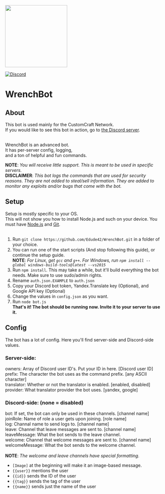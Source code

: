 <img src="https://repository-images.githubusercontent.com/160117136/8186cd80-63b0-11e9-88f6-fa3933300bc1" width="200">

[![Discord](https://discordapp.com/api/guilds/525487377817534484/embed.png)](https://discord.gg/sAxRWVb)

# WrenchBot
## About
This bot is used mainly for the CustomCraft Network.<br/>
If you would like to see this bot in action, go to [the Discord server](https://discord.gg/sAxRWVb).<br/><br/>

WrenchBot is an advanced bot.<br/>
It has per-server config, logging,<br/>
and a ton of helpful and fun commands.

**NOTE**: _You will receive little support. This is meant to be used in specific servers._<br/>
**DISCLAIMER**: _This bot logs the commands that are used for security reasons. They are not added to steal/sell information. They are added to monitor any exploits and/or bugs that come with the bot._<br/>

## Setup
Setup is mostly specific to your OS.<br/>
This will not show you how to install Node.js and such on your device. You must have [Node.js](https://nodejs.org/) and [Git](https://git-scm.com/).<br/><br/>

1. Run `git clone https://github.com/Edude42/WrenchBot.git` in a folder of your choice.
2. You can run one of the start scripts (And stop following this guide), or continue the setup guide.<br/>
**NOTE**: _For Linux, get `gcc` and `g++`. For Windows, run `npm install --global windows-build-tools@latest --vs2015`_<br/>
3. Run `npm install`. This may take a while, but it'll build everything the bot needs. Make sure to use sudo/admin rights.<br/>
4. Rename `auth.json.EXAMPLE` to `auth.json`
5. Copy your Discord bot token, Yandex.Translate key (Optional), and Google API key (Optional)
6. Change the values in `config.json` as you want.
7. Run `node bot.js`<br/>
**That's it! The bot should be running now. Invite it to your server to use it.**

## Config
The bot has a lot of config. Here you'll find server-side and Discord-side values.<br/>
### Server-side:
owners: Array of Discord user ID's. Put your ID in here. [Discord user ID]<br/>
prefix: The character the bot uses as the command prefix. [any ASCII character]<br/>
translator: Whether or not the translator is enabled. [enabled, disabled]<br/>
provider: What translator provider the bot uses. [yandex, google]<br/>

### Discord-side: (none = disabled)
bot: If set, the bot can only be used in these channels. [channel name]<br/>
joinRole: Name of role a user gets upon joining. [role name]<br/>
log: Channal name to send logs to. [channel name]<br/>
leave: Channel that leave messages are sent to. [channel name]<br/>
leaveMessage: What the bot sends to the leave channel.<br/>
welcome: Channel that welcome messages are sent to. [channel name]<br/>
welcomeMessage: What the bot sends to the welcome channel.<br/><br/>
**NOTE**: _The welcome and leave channels have special formatting._
* `[Image]` at the beginning will make it an image-based message.<br/>
* `{{user}}` mentions the user<br/>
* `{{id}}` sends the ID of the user<br/>
* `{{tag}}` sends the tag of the user<br/>
* `{{name}}` sends just the name of the user<br/>
